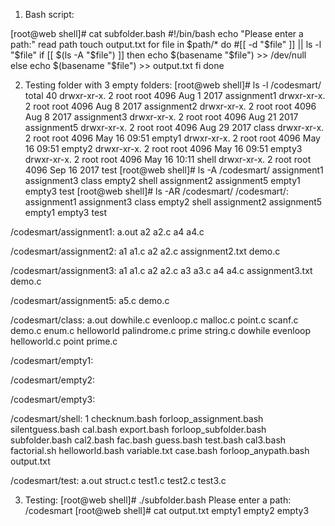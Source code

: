 1. Bash script:

[root@web shell]# cat subfolder.bash
#!/bin/bash
echo "Please enter a path:"
read path
touch output.txt
for file in $path/*
do
	#[[ -d "$file" ]] ||  ls -l "$file"
        if [[ $(ls -A "$file") ]]
	then
		echo $(basename "$file") >> /dev/null
	else
		echo $(basename "$file") >> output.txt
	fi
done

2. Testing folder with 3 empty folders:
[root@web shell]# ls -l /codesmart/
total 40
drwxr-xr-x. 2 root root 4096 Aug  1  2017 assignment1
drwxr-xr-x. 2 root root 4096 Aug  8  2017 assignment2
drwxr-xr-x. 2 root root 4096 Aug  8  2017 assignment3
drwxr-xr-x. 2 root root 4096 Aug 21  2017 assignment5
drwxr-xr-x. 2 root root 4096 Aug 29  2017 class
drwxr-xr-x. 2 root root 4096 May 16 09:51 empty1
drwxr-xr-x. 2 root root 4096 May 16 09:51 empty2
drwxr-xr-x. 2 root root 4096 May 16 09:51 empty3
drwxr-xr-x. 2 root root 4096 May 16 10:11 shell
drwxr-xr-x. 2 root root 4096 Sep 16  2017 test
[root@web shell]# ls -A /codesmart/
assignment1  assignment3  class   empty2  shell
assignment2  assignment5  empty1  empty3  test
[root@web shell]# ls -AR /codesmart/
/codesmart/:
assignment1  assignment3  class   empty2  shell
assignment2  assignment5  empty1  empty3  test

/codesmart/assignment1:
a.out  a2  a2.c  a4  a4.c

/codesmart/assignment2:
a1  a1.c  a2  a2.c  assignment2.txt  demo.c

/codesmart/assignment3:
a1  a1.c  a2  a2.c  a3  a3.c  a4  a4.c  assignment3.txt  demo.c

/codesmart/assignment5:
a5.c  demo.c

/codesmart/class:
a.out    dowhile.c  evenloop.c    malloc.c      point.c  scanf.c
demo.c   enum.c     helloworld    palindrome.c  prime    string.c
dowhile  evenloop   helloworld.c  point         prime.c

/codesmart/empty1:

/codesmart/empty2:

/codesmart/empty3:

/codesmart/shell:
1          checknum.bash         forloop_assignment.bash  silentguess.bash
cal.bash   export.bash           forloop_subfolder.bash   subfolder.bash
cal2.bash  fac.bash              guess.bash               test.bash
cal3.bash  factorial.sh          helloworld.bash          variable.txt
case.bash  forloop_anypath.bash  output.txt

/codesmart/test:
a.out  struct.c  test1.c  test2.c  test3.c

3. Testing:
[root@web shell]# ./subfolder.bash
Please enter a path:
/codesmart
[root@web shell]# cat output.txt
empty1
empty2
empty3